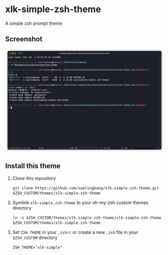 # xlk-simple-zsh-theme

A simple zsh prompt theme

## Screenshot

![xlk-simple](https://raw.githubusercontent.com/xuelingkang/assets/master/xlk-simple-zsh-theme/xlk-simple.png)

## Install this theme

1. Clone this repository
    ```shell
    git clone https://github.com/xuelingkang/xlk-simple-zsh-theme.git $ZSH_CUSTOM/themes/xlk-simple-zsh-theme
    ```

2. Symlink `xlk-simple.zsh-theme` to your oh-my-zsh custom themes directory
    ```shell
    ln -s $ZSH_CUSTOM/themes/xlk-simple-zsh-theme/xlk-simple.zsh-theme $ZSH_CUSTOM/themes/xlk-simple.zsh-theme
    ```

3. Set `ZSH_THEME` in your `.zshrc` or create a new `.zsh` file in your `$ZSH_CUSTOM` directory
    ```shell
    ZSH_THEME="xlk-simple"
    ```

